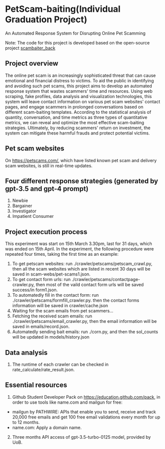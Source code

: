 # PetScam-baiting(Individual Graduation Project)
An Automated Response System for Disrupting Online Pet Scamming

Note: The code for this project is developed based on the open-source project [scambaiter_back](https://github.com/an19352/scambaiter_back) 

## Project overview
The online pet scam is an increasingly sophisticated threat that can cause emotional and financial distress to victims. To aid the public in identifying and avoiding such pet scams, this project aims to develop an automated response system that wastes scammers' time and resources. Using web scraping, fake profiles, data analysis and visualization technologies, this system will leave contact information on various pet scam websites' contact pages, and engage scammers in prolonged conversations based on different scam-baiting templates. According to the statistical analysis of quantity, conversation, and time metrics as three types of quantitative metrics, we can reveal and optimize the most effective scam-baiting strategies. Ultimately, by reducing scammers' return on investment, the system can mitigate these harmful frauds and protect potential victims.

## Pet scam websites
On https://petscams.com/, which have listed known pet scam and delivery scam websites, is still in real-time updates.

## Four different response strategies (generated by gpt-3.5 and gpt-4 prompt)
1. Newbie 
2. Bargainer
3. Investigator
4. Impatient Consumer

## Project execution process
This experiment was start on 15th March 3.30pm, last for 31 days, which was ended on 15th April. In the experiment, the following procedure were repeated four times, taking the first time as an example:
1. To get petscam websites: run ./crawler/petscams/petscam_crawl.py, then all the scam websites which are listed in recent 30 days will be saved in scam-webs/pet-scams1.json.
2. To get contact form urls: run ./crawler/petscams/contactpage-crawler.py, then most of the vaild contact form urls will be saved success/in form1.json.
3. To automatedly fill in the contact form: run ./crawler/petscams/formfill_crawler.py. then the contact forms information will be saved in crawler/cache.json
4. Waiting for the scam emails from pet scammers...
5. Fetching the received scam emails: run ./crawler/petscams/email_crawler.py, then the email information will be saved in emails/record.json.
6. Automatedly sending bait emails: run ./corn.py, and then the sol_counts will be updated in models/history.json

## Data analysis
1. The runtime of each crawler can be checked in rate_calculate/rate_result.json.

## Essential resources
1. Github Student Developer Pack on https://education.github.com/pack, in order to use tools like name.com and mailgun for free:
  - mailgun by PATHWIRE: APIs that enable you to send, receive and track 20,000 free emails and get 100 free email validations every month for up to 12 months.
  - name.com: Apply a domain name.
2. Three months API access of gpt-3.5-turbo-0125 model, provided by UoB. 

